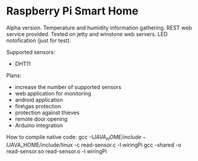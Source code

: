 Raspberry Pi Smart Home
==============

Alpha version. Temperature and humidity information gathering.
REST web service provided. Tested on jetty and winstone web servers.
LED notofication (just for test).

Supported sensors:
 * DHT11

Plans:
 * increase the number of supported sensors
 * web application for monitoring
 * android application
 * fire\gas protection
 * protection against thieves 
 * remote door opening
 * Arduino integration
 
 How to compile native code:
 gcc -I$JAVA_HOME/include -I$JAVA_HOME/include/linux -c read-sensor.c -l wiringPi
 gcc -shared -o read-sensor.so read-sensor.o -l wiringPi
